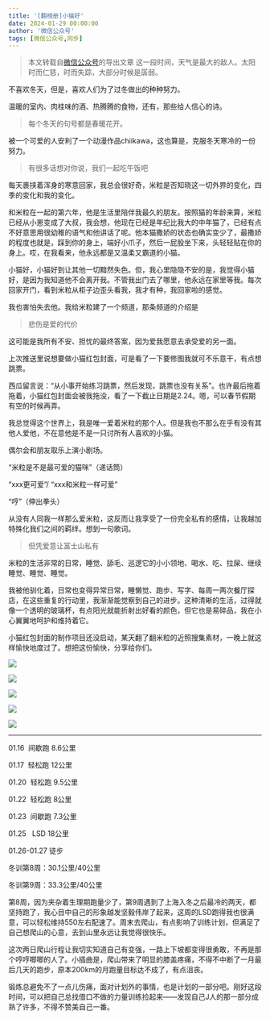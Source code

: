 ```yaml
---
title: '[翻相册]小猫好'
date: 2024-01-29 00:00:00
author: '微信公众号'
tags: [微信公众号,同步]
---
```


> 本文转载自[微信公众号](https://mp.weixin.qq.com/)的导出文章
这一段时间，天气是最大的敌人。太阳时而仁慈，时而失踪，大部分时候是孱弱。

不喜欢冬天，但是，喜欢人们为了过冬做出的种种努力。

温暖的室内、肉桂味的酒、热腾腾的食物，还有，那些给人信心的诗。

> 每个冬天的句号都是春暖花开。

被一个可爱的人安利了一个动漫作品chiikawa，这也算是，克服冬天寒冷的一份努力。

> 有很多话想对你说，我们一起吃午饭吧

每天裹挟着浑身的寒意回家，我总会很好奇，米粒是否知晓这一切外界的变化，四季的变化和我的变化。

和米粒在一起的第六年，他是生活里陪伴我最久的朋友。按照猫的年龄来算，米粒已经从小崽变成了大叔，我会想，他现在已经是年纪比我大的中年猫了，已经有点不好意思用很幼稚的语气和他讲话了呢。他本猫撒娇的状态也确实变少了，最撒娇的程度也就是，踩到你的身上，端好小爪子，然后一屁股坐下来，头轻轻贴在你的身上。哎，在我看来，他永远都是又温柔又霸道的小猫。

小猫好，小猫好到让其他一切黯然失色。但，我心里隐隐不安的是，我觉得小猫好，是因为我知道他不会离开我。不管我出门去了哪里，他永远在家里等我。每次回家开门，看到米粒从柜子边歪头看我，我才有种，我回家啦的感觉。

我也害怕失去他。我给米粒建了一个频道，那条频道的介绍是

> 悲伤是爱的代价

这可能是我所有不安、担忧的最终答案，因为爱我愿意去承受爱的另一面。

上次推送里说想要做小猫红包封面，可是看了一下要修图我就可不乐意干，有点想跳票。

西瓜留言说：“从小事开始练习跳票，然后发现，跳票也没有关系”。也许最后拖着拖着，小猫红包封面会被我拖没，看了一下截止日期是2.24。嗯，可以春节假期有空的时候再弄。

我总觉得这个世界上，我是唯一爱着米粒的那个人。但是我也不那么在乎有没有其他人爱他，不在意他是不是一只讨所有人喜欢的小猫。

偶尔会和朋友取乐上演小剧场。

“米粒是不是最可爱的猫咪”（递话筒）

“xxx更可爱”/ “xxx和米粒一样可爱”

“哼”（伸出拳头）

从没有人同我一样那么爱米粒，这反而让我享受了一份完全私有的感情，让我越加特殊化我们之间的羁绊。想到一句歌词。

> 但凭爱意让富士山私有

米粒的生活非常的日常，睡觉、舔毛、巡逻它的小小领地、喝水、吃、拉屎、继续睡觉、睡觉、睡觉。

我被他驯化着，日常也变得异常日常，睡懒觉、跑步、写字、每周一两次餐厅探店，在这些重复的行动里，我渐渐能觉察到自己的进步。这种清晰的生活，过得就像一个透明的玻璃杯，有点阳光就能折射出好看的颜色，但它也是易碎品，我在小心翼翼地呵护和维持着它。

小猫红包封面的制作项目还没启动，某天翻了翻米粒的近照搜集素材，一晚上就这样愉快地度过了。想把这份愉快，分享给你们。

![](./assets/17556660391830.9753946571733774.jpeg)

![](./assets/17556660391880.40816317825950366.jpeg)

![](./assets/17556660391920.8209719974063846.jpeg)

![](./assets/17556660392010.1811253521741455.jpeg)

![](./assets/17556660392070.33605607340491006.jpeg)

---

01.16  间歇跑 8.6公里

01.17  轻松跑 12公里

01.20  轻松跑 9.5公里

01.22  轻松跑 8公里

01.23  间歇跑 7.3公里

01.25   LSD 18公里

01.26-01.27 徒步

冬训第8周：30.1公里/40公里

冬训第9周：33.3公里/40公里

第8周，因为夹杂着生理期跑量少了，第9周遇到了上海入冬之后最冷的两天，都坚持跑了，我心目中自己的形象越发坚毅伟岸了起来，这周的LSD跑得我也很满意，可以轻松维持550左右配速了。周末去爬山，有点影响了训练计划，但满足了自己想爬山的心意，去到山里永远让我觉得很快乐。

这次两日爬山行程让我切实知道自己有变强，一路上下坡都变得很勇敢，不再是那个哼哼唧唧的人了。小插曲是，爬山带来了明显的膝盖疼痛，不得不中断了一月最后几天的跑步，原本200km的月跑量目标达不成了，有点沮丧。

锻炼总避免不了一点儿伤痛，面对计划外的事情，也是计划的一部分吧。刚好这段时间，可以把自己总找借口不做的力量训练捡起来——发现自己J人的那一部分成熟了许多，不得不赞美自己一番。